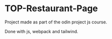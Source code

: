 # TOP-Restaurant-Page

Project made as part of the odin project js course.

Done with js, webpack and tailwind.